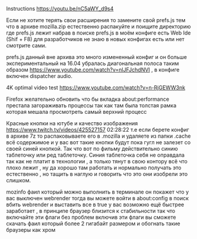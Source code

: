 Instructions https://youtu.be/nC5aWY_d9s4

Если не хотите терять свои расширения то замените свой prefs.js тем что в архиве mozilla.zip естественно распакуйте и поищите директорию где prefs.js лежит набрав в поиске prefs.js в моём конфиге есть Web Ide (Shif + F8) для разработчиков не знаю в новых конфигах есть или нет смотрите сами.

prefs.js данный вне архива это много измененный конфиг и он больше экспериментальный на 16.04 убралась диагональная полоса таким образом https://www.youtube.com/watch?v=nlJFJchdNVI  , в конфиге включен dispatcher audio.

4K optimal video test https://www.youtube.com/watch?v=n-RjGEWW3nk
 
Firefox желательно обновить что бы вкладка about:performance престала загораживать процессы так как там была толстая рамка которая мешала просмотреть самый верхний процесс

Красные кнопки на ютубе и качество изображения https://www.twitch.tv/videos/425527157 02:28:22 т.е если берете конфиг в архиве 7z то распаковываете его в .mozilla и удаляете из папки .cache всё содержимое и у вас вот такие кнопки будут пока гугл не залезет со 
своей синей кнопкой. Так что вот по фильму действительно синию таблеточку или ред таблеточку. Синия таблеточка себя не оправдала так как не платит в технологии , а только тянут в свою контору всё что плохо лежит , ну да хорошо там работать и нормально получать 
это естественно , но тащить в наглую и говорить что это они изобрели это слишком.

mozinfo фаил который можно выполнить в терминале он покажет что у вас выключен webrender тогда вы можете войти в about:config в поиск вбить webrender и выставить все в true у вас возможно ещё быстрее заработает , в принципе браузер близится к стабильности 
так что включайте эти флаги без проблем включив эти флаги вы сможете скачать фаил который более 2 гигабайт размером и обогнать такие браузеры как хром
